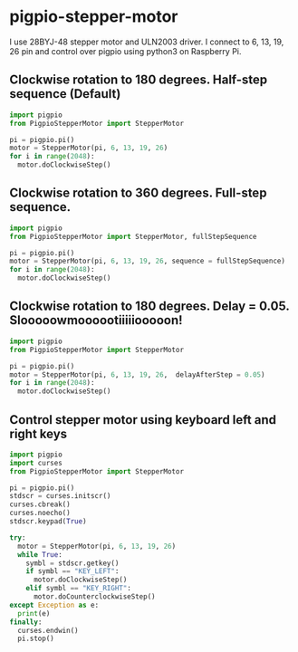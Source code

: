 # pigpio-stepper-motor

I use 28BYJ-48 stepper motor and ULN2003 driver. I connect to 6, 13, 19, 26 pin and control over pigpio using python3 on Raspberry Pi.

## Clockwise rotation to 180 degrees. Half-step sequence (Default)

```python
import pigpio
from PigpioStepperMotor import StepperMotor

pi = pigpio.pi()
motor = StepperMotor(pi, 6, 13, 19, 26)
for i in range(2048):
  motor.doСlockwiseStep()
```


## Clockwise rotation to 360 degrees. Full-step sequence.

```python
import pigpio
from PigpioStepperMotor import StepperMotor, fullStepSequence

pi = pigpio.pi()
motor = StepperMotor(pi, 6, 13, 19, 26, sequence = fullStepSequence)
for i in range(2048):
  motor.doСlockwiseStep()
```



## Clockwise rotation to 180 degrees. Delay = 0.05. Slooooowmoooootiiiiiooooon!

```python
import pigpio
from PigpioStepperMotor import StepperMotor

pi = pigpio.pi()
motor = StepperMotor(pi, 6, 13, 19, 26,  delayAfterStep = 0.05)
for i in range(2048):
  motor.doСlockwiseStep()
```



## Control stepper motor using keyboard left and right keys

```python
import pigpio
import curses
from PigpioStepperMotor import StepperMotor

pi = pigpio.pi()
stdscr = curses.initscr()
curses.cbreak()
curses.noecho()
stdscr.keypad(True)

try:
  motor = StepperMotor(pi, 6, 13, 19, 26)
  while True:
    symbl = stdscr.getkey()
    if symbl == "KEY_LEFT":
      motor.doСlockwiseStep()
    elif symbl == "KEY_RIGHT":
      motor.doСounterclockwiseStep()
except Exception as e:
  print(e)
finally:
  curses.endwin()
  pi.stop()
```